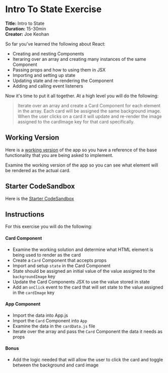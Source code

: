 # Intro To State Exercise

**Title:** Intro to State<br>
**Duration:** 15-30min <br>
**Creator:**  Joe Keohan<br>

So far you've learned the following about React:

- Creating and nesting Components
- Iteraring over an array and creating many instances of the same Component 
- Passing props and how to using them in JSX
- Importing and setting up state
- Updating state and re-rendering the Component
- Adding and calling event listeners

Now it's time to put it all together. At a high level you will do the following:

> Iterate over an array and create a Card Component for each element in the array. Each card will be assigned the same background image.  When the user clicks on a card it will update and re-render the image assigned to the cardImage key for that card specifically. 

## Working Version
Here is a [working version](https://codepen.io/jkeohan/live/peZQaz) of the app so you have a reference of the base functionality that you are being asked to implement. 

Examine the working version of the app so you can see what element will be rendered as the actual card.  

## Starter CodeSandbox
Here is the [Starter CodeSandbox](https://codesandbox.io/s/rctr-9-8-20-memory-game-starter-hgp2t?file=/src/App.js)

## Instructions
For this exercise you will do the following:

#### Card Component
- Examine the working solution and determine what HTML element is being used to render as the card
- Create a `Card` Component that accepts props 
- Import and setup `state` in the Card Component
- State should be assigned an initial value of the value assigned to the `backgroundImage` key
- Update the Card Components JSX to use the value stored in state
- Add an `onClick` event to the card that will set state to the value assigned in the `cardImage` key

#### App Component
- Import the data into App.js
- Import the `Card` Component into `App`
- Examine the data in the `cardData.js` file
- Iterate over the array and pass the `Card` Component the data it needs as props

#### Bonus 

- Add the logic needed that will allow the user to click the card and toggle between the background and card image